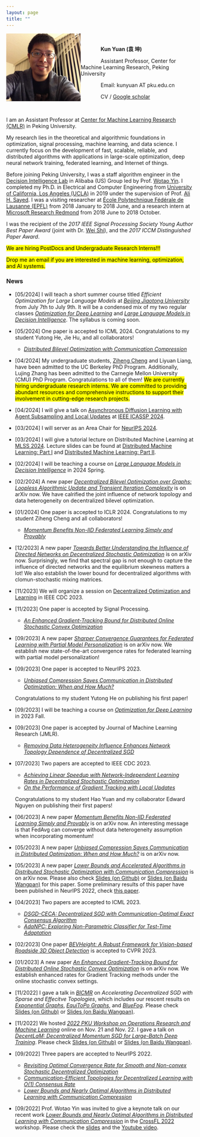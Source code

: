 ```yaml
---
layout: page
title: ""
---
```


<img src="/images/KunYuan.jpg" alt="kunyuan" align="left" width="200"/>
<!-- <img src="https://github.com/kunyuan827/kunyuan827.github.io/raw/master/images/KunYuan.jpg" alt="kunyuan" align="left" width="200"/> -->
<!-- <img src="https://github.com/kunyuan827/kunyuan827.github.io/blob/master/assets/KunYuan.jpeg" alt="kunyuan" align="left" width="200"/> -->

<br>

&emsp; &emsp; &emsp; **Kun Yuan (袁 坤)** 

&emsp; &emsp; &emsp; Assistant Professor, Center for Machine Learning Research, Peking University

<!-- &emsp; Decision Intelligence Lab, DAMO Academy, Alibaba Group -->

&emsp; &emsp; &emsp; Email: kunyuan AT pku.edu.cn

&emsp; &emsp; &emsp; CV / [Google scholar](https://scholar.google.com/citations?user=aMnHLz4AAAAJ&hl=en) 

<br>

I am an Assistant Professor at [Center for Machine Learning Research (CMLR)](https://cmlr.pku.edu.cn/) in Peking University. 

My research lies in the theoretical and algorithmic foundations in optimization, signal processing, machine learning, and data science. I currently focus on the development of fast, scalable, reliable, and distributed algorithms with applications in large-scale optimization, deep neural network training, federated learning, and Internet of things.  

<!-- I was the recipient of several academic awards, including the prestigious 2017 IEEE Signal Processing Society Young Author Best Paper Award, and the 2017 ICCM Distinguished Paper Award.  -->

Before joining Peking University, I was a staff algorithm engineer in the [Decision Intelligence Lab](https://damo.alibaba.com/labs/decision-intelligence) in Alibaba (US) Group led by Prof. [Wotao Yin](https://wotaoyin.mathopt.com/). I completed my Ph.D. in Electrical and Computer Engineering from [University of California, Los Angeles (UCLA)](https://www.ucla.edu/) in 2019 under the supervision of Prof. [Ali H. Sayed](https://asl.epfl.ch/biography/). I was a visiting researcher at [École Polytechnique Fédérale de Lausanne (EPFL)](https://www.epfl.ch/en/) from 2018 January to 2018 June, and a research intern at [Microsoft Research Redmond](https://www.microsoft.com/en-us/research/group/deep-learning-group/) from 2018 June to 2018 October.

I was the recipient of the *2017 IEEE Signal Processing Society Young Author Best Paper Award* (joint with Dr. [Wei Shi](https://sites.google.com/view/wilburshi/home)), and the *2017 ICCM Distinguished Paper Award*.

<mark> We are hiring PostDocs and Undergraduate Research Interns!!! </mark> <br> 

<mark> Drop me an email if you are interested in machine learning, optimization, and AI systems.</mark> <br> 

<!-- <mark style="background-color: lightblue">我们课题组在2024 Spring还有一个轮转名额，欢迎叉院2023届博士生同学联系！</mark> <br> -->



### News
<!-- - [11/2022] We hosted *[2022 PKU Workshop on Operations Research and Machine Learning](http://conference.bicmr.pku.edu.cn/meeting/index?id=102)* online on Nov. 21 and Nov. 22. I gave a talk on *[DecentLaM: Decentralized Momentum SGD for Large-Batch Deep Training](https://arxiv.org/abs/2104.11981)*. Please check [Slides (on Github)](https://github.com/kunyuan827/kunyuan827.github.io/raw/master/resources/DecentLaM.pdf) or [Slides (on Baidu Wangpan)](https://pan.baidu.com/s/1-p7JBdI7ctIZ1-4VbwAL-Q?pwd=bjb6). -->

- [05/2024] I will teach a short summer course titled *Efficient Optimization for Large Language Models* at *[Beijing Jiaotong University](https://www.bjtu.edu.cn/)* from July 7th to July 9th. It will be a condensed mix of my two regular classes *[Optimization for Deep Learning](./dlopt2023/)* and *[Large Language Models in Decision Intelligence](./llm2024)*. The syllabus is coming soon. 

- [05/2024] One paper is accepted to ICML 2024. Congratulations to my student Yutong He, Jie Hu, and all collaborators! 
  * *[Distributed Bilevel Optimization with Communication Compression](https://arxiv.org/pdf/2405.18858)* <br>
  
- [04/2024] My undergraduate students, [Ziheng Cheng](https://openreview.net/profile?id=~Ziheng_Cheng4) and Liyuan Liang, have been admitted to the UC Berkeley PhD Program. Additionally, Lujing Zhang has been admitted to the Carnegie Mellon University (CMU) PhD Program. Congratulations to all of them! <mark> We are currently hiring undergraduate research interns. We are committed to providing abundant resources and comprehensive instructions to support their involvement in cutting-edge research projects. </mark> <br>

- [04/2024] I will give a talk on [Asynchronous Diffusion Learning with Agent Subsampling and Local Updates](https://github.com/kunyuan827/kunyuan827.github.io/raw/master/resources/talk/ICASSP2014.pdf) at [IEEE ICASSP 2024]([https://groups.oist.jp/mlss](https://2024.ieeeicassp.org/program-schedule/)).

- [03/2024] I will server as an Area Chair for [NeurIPS 2024](https://neurips.cc/).

- [03/2024] I will give a tutorial lecture on Distributed Machine Learning at [MLSS 2024](https://groups.oist.jp/mlss). Lecture slides can be found at [Distributed Machine Learning: Part I](https://github.com/kunyuan827/kunyuan827.github.io/raw/master/resources/talk/DistributedML-PartI[Okinawa].pdf) and [Distributed Machine Learning: Part II](https://github.com/kunyuan827/kunyuan827.github.io/raw/master/resources/talk/DistributedML-Part2[Okinawa].pdf).

- [02/2024] I will be teaching a course on *[Large Language Models in Decision Intelligence](./llm2024)* in 2024 Spring. 

- [02/2024] A new paper *[Decentralized Bilevel Optimization over Graphs: Loopless Algorithmic Update and Transient Iteration Complexity](https://arxiv.org/pdf/2402.03167.pdf)* is on arXiv now. We have calrified the joint influence of network topology and data heterogeneity on decentralized bilevel optimization.
  
- [01/2024] One paper is accepted to ICLR 2024. Congratulations to my student Ziheng Cheng and all collaborators! 
  * *[Momentum Benefits Non-IID Federated Learning Simply and Provably](https://arxiv.org/pdf/2306.16504.pdf)* <br>  

- [12/2023] A new paper *[Towards Better Understanding the Influence of Directed Networks on Decentralized Stochastic Optimization](https://arxiv.org/pdf/2312.04928.pdf)* is on arXiv now. Surprisingly, we find that spectral gap is not enough to capture the influence of directed networks and the equilibrium skewness matters a lot! We also establish the lower bound for decentralized algorithms with clomun-stochastic mixing matrices. 

- [11/2023] We will organize a session on [Decentralized Optimization and Learning](https://css.paperplaza.net/conferences/conferences/CDC23/program/CDC23_ContentListWeb_1.html#wea05) in IEEE CDC 2023. 

- [11/2023] One paper is accepted by Signal Processing.
  * *[An Enhanced Gradient-Tracking Bound for Distributed Online Stochastic Convex Optimization](https://arxiv.org/abs/2301.02855)*

- [09/2023] A new paper *[Sharper Convergence Guarantees for Federated Learning with Partial Model Personalization](https://arxiv.org/abs/2309.17409)* is on arXiv now. We establish new state-of-the-art convergence rates for federated learning with partial model personalization!

- [09/2023] One paper is accepted to NeurIPS 2023.
  * *[Unbiased Compression Saves Communication in Distributed Optimization: When and How Much?](https://arxiv.org/abs/2305.16297)* <br>
  
  Congratulations to my student Yutong He on publishing his first paper! 

- [09/2023] I will be teaching a course on *[Optimization for Deep Learning](./dlopt2023/)* in 2023 Fall. 

- [09/2023] One paper is accepted by Journal of Machine Learning Research (JMLR).
  * *[Removing Data Heterogeneity Influence Enhances Network Topology Dependence of Decentralized SGD](https://arxiv.org/pdf/2105.08023.pdf)*


- [07/2023] Two papers are accepted to IEEE CDC 2023.
  * *[Achieving Linear Speedup with Network-Independent Learning Rates in Decentralized Stochastic Optimization](https://ieeexplore.ieee.org/abstract/document/10384058)*
  * *[On the Performance of Gradient Tracking with Local Updates](https://arxiv.org/abs/2210.04757)*
    
  Congratulations to my student Hao Yuan and my collaborator Edward Nguyen on publishing their first papers! 

- [06/2023] A new paper *[Momentum Benefits Non-IID Federated Learning Simply and Provably](https://arxiv.org/pdf/2306.16504.pdf)* is on arXiv now. An interesting message is that FedAvg can converge without data heterogeneity assumption when incorporating momentum!

- [05/2023] A new paper *[Unbiased Compression Saves Communication in Distributed Optimization: When and How Much?](https://arxiv.org/pdf/2305.16297.pdf)* is on arXiv now. 

- [05/2023] A new paper *[Lower Bounds and Accelerated Algorithms in Distributed Stochastic Optimization with Communication Compression](https://arxiv.org/abs/2305.07612)* is on arXiv now. Please also check [Slides (on Github)](/resources/KunYuan_OptimalCompression.pdf) or [Slides (on Baidu Wangpan)](https://pan.baidu.com/s/1q5ROxiIdkqTCiXkNJmJgqg?pwd=atfh) for this paper. Some preliminary results of this paper have been published in NeurIPS 2022, check [this paper](https://arxiv.org/pdf/2206.03665.pdf). 

- [04/2023] Two papers are accepted to ICML 2023. 

  * *[DSGD-CECA: Decentralized SGD with Communication-Optimal Exact Consensus Algorithm](https://arxiv.org/pdf/2306.00256.pdf)*
  * *[AdaNPC: Exploring Non-Parametric Classifier for Test-Time Adaptation](https://arxiv.org/pdf/2304.12566.pdf)*
 
- [02/2023] One paper *[BEVHeight: A Robust Framework for Vision-based Roadside 3D Object Detection](https://arxiv.org/abs/2303.08498)* is accepted to CVPR 2023.

- [01/2023] A new paper *[An Enhanced Gradient-Tracking Bound for Distributed Online Stochastic Convex Optimization](https://arxiv.org/abs/2301.02855)* is on arXiv now. We establish enhanced rates for Gradient Tracking methods under the online stochastic convex settings.

- [11/2022] I gave a talk in *[BICMR](https://bicmr.pku.edu.cn/)* on *Accelerating Decentralized SGD with Sparse and Effecitve Topologies*, which includes our rescent results on *[Exponential Graphs](https://arxiv.org/abs/2110.13363)*, *[EquiToPo Graphs](https://arxiv.org/abs/2210.07881)*, and *[BlueFog](https://arxiv.org/abs/2111.04287)*. Please check [Slides (on Github)](/resources/Topologies_for_decentralized_deep_learning.pdf) or [Slides (on Baidu Wangpan)](https://pan.baidu.com/s/1UKEEPiISeNfxySg8-DJe2w?pwd=8849).

- [11/2022] We hosted *[2022 PKU Workshop on Operations Research and Machine Learning](http://conference.bicmr.pku.edu.cn/meeting/index?id=102)* online on Nov. 21 and Nov. 22. I gave a talk on *[DecentLaM: Decentralized Momentum SGD for Large-Batch Deep Training](https://arxiv.org/abs/2104.11981)*. Please check [Slides (on Github)](/resources/DecentLaM.pdf) or [Slides (on Baidu Wangpan)](https://pan.baidu.com/s/1-p7JBdI7ctIZ1-4VbwAL-Q?pwd=bjb6).

<!-- - [10/2022] Our paper *[Optimal Complexity in Non-Convex Decentralized Learning over Time-Varying Networks](https://arxiv.org/abs/2211.00533)* was accepted to NeurIPS 2022 Workshop on [Optimization for Machine Learning](https://opt-ml.org/index.html). -->

- [09/2022] Three papers are accepted to NeurIPS 2022. 

  * [*Revisiting Optimal Convergence Rate for Smooth and Non-convex Stochastic Decentralized Optimization*](https://arxiv.org/pdf/2210.07863.pdf)
  * [*Communication-Efficient Topologies for Decentralized Learning with O(1) Consensus Rate*](https://arxiv.org/pdf/2210.07881.pdf)
  * [*Lower Bounds and Nearly Optimal Algorithms in Distributed Learning with Communication Compression*](https://arxiv.org/pdf/2206.03665.pdf)
  

- [09/2022] Prof. Wotao Yin was invited to give a keynote talk on our recent work *[Lower Bounds and Nearly Optimal Algorithms in Distributed Learning with Communication Compression](https://arxiv.org/abs/2206.03665)* in the [CrossFL 2022](https://crossfl2022.github.io/) workshop. Please check the [slides](https://crossfl2022.github.io/presentations/OptimalCompression.pdf) and the [Youtube video](https://youtu.be/0mV85uGMpXA?t=19516).  

<!-- I received my M. E. degree from [University of Science and Technology of China (USTC)](https://en.ustc.edu.cn/) in 2014 supervised by Prof. [Qing Ling](https://scholar.google.com/citations?user=u70vRDYAAAAJ&hl=en), and B. E. degree from [Xidian University](https://en.xidian.edu.cn/) in 2011.  -->

<!-- ### Academic Awards

- 2017 IEEE Signal Processing Society Young Author Best Paper Award [[Awardee list]](https://signalprocessingsociety.org/sites/default/files/uploads/get_involved/awards/Young_Author_Best_Paper.pdf) [[News]](https://sist.ustc.edu.cn/2018/0423/c5146a257808/page.htm) <br>

- 2017 ICCM Distinguished Paper Award -->

